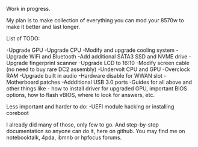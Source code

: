 Work in progress.

My plan is to make collection of everything you can mod your 8570w to make it better and last longer.

List of TODO:

-Upgrade GPU
-Upgrade CPU
-Modify and upgrade cooling system
-Upgrade WiFi and Bluetooth
-Add additional SATA3 SSD and NVME drive
-Upgrade fingerprint scanner
-Upgrade LCD to 16:10 
-Modify screen cable (no need to buy rare DC2 assembly)
-Undervolt CPU and GPU
-Overclock RAM 
-Upgrade built in audio
-Hardware disable for WWAN slot
-Motherboard patches
-Addditional USB 3.0 ports
-Guides for all above and other things like - how to install driver for upgraded GPU, important BIOS options, how to flash vBIOS, where to look for answers, etc.

Less important and harder to do:
-UEFI module hacking or installing coreboot

I already did many of those, only few to go. And step-by-step documentation so anyone can do it, here on github.
You may find me on notebooktalk, 4pda, ibmnb or hpfocus forums. 
